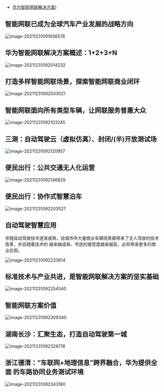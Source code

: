 - [华为智能网联解决方案](https://e-campaign.huawei.com/cn/smart-cites/pdf/【彩页】华为数字政府智能网联解决方案彩页（202110）.pdf))

## 智能网联已成为全球汽车产业发展的战略方向

![image-20211231091936576](https://gitee.com/er-huomeng/l-img/raw/master/l-img/image-20211231091936576.png)

## 华为智能网联解决方案概述：1+2+3+N

![image-20211231092014232](https://gitee.com/er-huomeng/l-img/raw/master/l-img/image-20211231092014232.png)

## 打造多样智能网联场景，探索智能网联商业闭环

![image-20211231092033021](https://gitee.com/er-huomeng/l-img/raw/master/l-img/image-20211231092033021.png)

## 智能网联面向所有类型车辆，让网联服务普惠大众

![image-20211231092103245](https://gitee.com/er-huomeng/l-img/raw/master/l-img/image-20211231092103245.png)

## 三测：自动驾驶云（虚拟仿真）、封闭/(半)开放测试场

![image-20211231092120957](https://gitee.com/er-huomeng/l-img/raw/master/l-img/image-20211231092120957.png)

## 便民出行：公共交通无人化运营

![image-20211231092146829](https://gitee.com/er-huomeng/l-img/raw/master/l-img/image-20211231092146829.png)

## 便民出行：协作式智慧泊车

![image-20211231092203527](https://gitee.com/er-huomeng/l-img/raw/master/l-img/image-20211231092203527.png)

## 自动驾驶智慧应用

伴随自动驾驶技术逐渐成熟，给城市中大量商业车辆场景都带来了无人驾驶的技术改革，并且随着技术的 越来越成熟、市民的接受度越来越高，必将带来更多的商业应用。

![image-20211231092233614](https://gitee.com/er-huomeng/l-img/raw/master/l-img/image-20211231092233614.png)

## 标准技术与产业共进，是智能网联解决方案的坚实基础

![image-20211231092254540](https://gitee.com/er-huomeng/l-img/raw/master/l-img/image-20211231092254540.png)

## 智能网联方案价值

![image-20211231092309340](https://gitee.com/er-huomeng/l-img/raw/master/l-img/image-20211231092309340.png)

## 湖南长沙：汇聚生态，打造自动驾驶第一城

![image-20211231092328718](https://gitee.com/er-huomeng/l-img/raw/master/l-img/image-20211231092328718.png)

## 浙江德清：“车联网+地理信息”跨界融合，华为提供全面 的车路协同业务测试环境

![image-20211231092343180](https://gitee.com/er-huomeng/l-img/raw/master/l-img/image-20211231092343180.png)